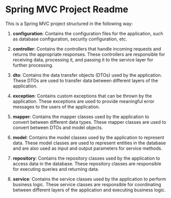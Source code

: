 # Spring MVC Project Readme

This is a Spring MVC project structured in the following way:

1. **configuration**: Contains the configuration files for the application, such as database configuration, security configuration, etc.

2. **controller**: Contains the controllers that handle incoming requests and returns the appropriate responses. These controllers are responsible for receiving data, processing it, and passing it to the service layer for further processing.

3. **dto**: Contains the data transfer objects (DTOs) used by the application. These DTOs are used to transfer data between different layers of the application.

4. **exception**: Contains custom exceptions that can be thrown by the application. These exceptions are used to provide meaningful error messages to the users of the application.

5. **mapper**: Contains the mapper classes used by the application to convert between different data types. These mapper classes are used to convert between DTOs and model objects.

6. **model**: Contains the model classes used by the application to represent data. These model classes are used to represent entities in the database and are also used as input and output parameters for service methods.

7. **repository**: Contains the repository classes used by the application to access data in the database. These repository classes are responsible for executing queries and returning data.

8. **service**: Contains the service classes used by the application to perform business logic. These service classes are responsible for coordinating between different layers of the application and executing business logic.
